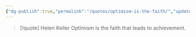 ```yaml
---
{"dg-publish":true,"permalink":"/quotes/optimism-is-the-faith/","updated":"2025-08-25T19:56:50.941-07:00"}
---
```


> [!quote] Helen Keller
> Optimism is the faith that leads to achievement.

